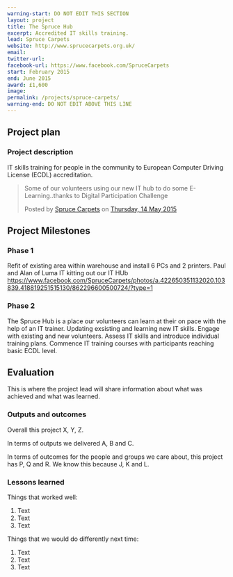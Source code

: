 ```yaml
---
warning-start: DO NOT EDIT THIS SECTION
layout: project
title: The Spruce Hub
excerpt: Accredited IT skills training.
lead: Spruce Carpets
website: http://www.sprucecarpets.org.uk/
email: 
twitter-url: 
facebook-url: https://www.facebook.com/SpruceCarpets
start: February 2015
end: June 2015
award: £1,600
image:
permalink: /projects/spruce-carpets/
warning-end: DO NOT EDIT ABOVE THIS LINE
---
```


## Project plan

### Project description

IT skills training for people in the community to European Computer Driving License (ECDL) accreditation. 
<div id="fb-root"></div><script>(function(d, s, id) {  var js, fjs = d.getElementsByTagName(s)[0];  if (d.getElementById(id)) return;  js = d.createElement(s); js.id = id;  js.src = "//connect.facebook.net/en_GB/sdk.js#xfbml=1&version=v2.3";  fjs.parentNode.insertBefore(js, fjs);}(document, 'script', 'facebook-jssdk'));</script><div class="fb-post" data-href="https://www.facebook.com/SpruceCarpets/posts/918092131587837" data-width="500"><div class="fb-xfbml-parse-ignore"><blockquote cite="https://www.facebook.com/SpruceCarpets/posts/918092131587837"><p>Some of our volunteers using our new IT hub to do some E-Learning..thanks to Digital Participation Challenge</p>Posted by <a href="https://www.facebook.com/SpruceCarpets">Spruce Carpets</a> on <a href="https://www.facebook.com/SpruceCarpets/posts/918092131587837">Thursday, 14 May 2015</a></blockquote></div></div>


## Project Milestones

### Phase 1

Refit of existing area within warehouse and install 6 PCs and 2 printers.
Paul and Alan of Luma IT kitting out our IT HUb
https://www.facebook.com/SpruceCarpets/photos/a.422650351132020.103839.418819251515130/862296600500724/?type=1
### Phase 2
The Spruce Hub is a place our volunteers can learn at their on pace with the help of an IT trainer. Updating exsisting and learning new IT skills. 
Engage with existing and new volunteers. Assess IT skills and introduce individual training plans. Commence IT training courses with participants reaching basic ECDL level. 



## Evaluation

This is where the project lead will share information about what was achieved and what was learned.

### Outputs and outcomes

Overall this project X, Y, Z.

In terms of outputs we delivered A, B and C.

In terms of outcomes for the people and groups we care about, this project has P, Q and R. We know this because J, K and L.

### Lessons learned

Things that worked well:

1. Text
2. Text
3. Text

Things that we would do differently next time:

1. Text
2. Text
3. Text
